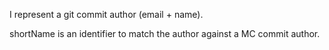 I represent a git commit author (email + name).

shortName is an identifier to match the author against a MC commit author.